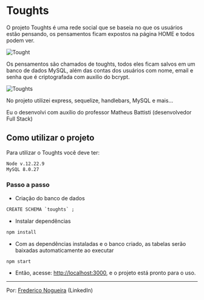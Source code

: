 # Toughts

O projeto Toughts é uma rede social que se baseia no que os usuários estão pensando, os pensamentos ficam expostos na página HOME e todos podem ver.

![Tought](https://user-images.githubusercontent.com/102488476/189250097-1f98fdac-c7ba-4aed-85e3-304ea24c7ec2.png)

Os pensamentos são chamados de toughts, todos eles ficam salvos em um banco de dados MySQL, além das contas dos usuários com nome, email e senha que é criptografada com auxilio do bcrypt.

![Toughts](https://user-images.githubusercontent.com/102488476/189249937-daa5e97f-cd3c-4ead-9dad-265aca40c42e.gif)

No projeto utilizei express, sequelize, handlebars, MySQL e mais…

Eu o desenvolvi com auxílio do professor Matheus Battisti (desenvolvedor Full Stack)

## Como utilizar o projeto

Para utilizar o Toughts você deve ter:

```html
Node v.12.22.9
MySQL 8.0.27

```

### Passo a passo

- Criação do banco de dados

```html
CREATE SCHEMA `toughts` ;
```

- Instalar dependências

```html
npm install
```

- Com as dependências instaladas e o banco criado, as tabelas serão baixadas automaticamente ao executar

```html
npm start
```

- Então, acesse: [http://localhost:3000](http://localhost:3000/), e o projeto está pronto para o uso.

---

Por: [Frederico Nogueira](https://www.linkedin.com/in/frederico-nogueira-654924238/) (LinkedIn)
